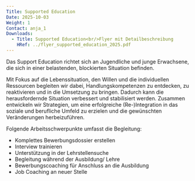 ```yaml
---
Title: Supported Education
Date: 2025-10-03
Weight: 1
Contact: anja_1
Downloads:
  - Title: Supported Education<br/>Flyer mit Detailbeschreibung
    HRef: ../flyer_supported_education_2025.pdf
---
```

Das Support Education richtet sich an Jugendliche und junge Erwachsene, die sich in einer belastenden, blockierten Situation befinden.

Mit Fokus auf die Lebenssituation, den Willen und die individuellen Ressourcen begleiten wir dabei, Handlungskompetenzen zu entdecken, zu reaktivieren und in die Umsetzung zu bringen. Dadurch kann die herausfordernde Situation verbessert und stabilisiert werden. Zusammen entwickeln wir Strategien, um eine erfolgreiche (Re-)Integration in das soziale und berufliche Umfeld zu erzielen und die gewünschten Veränderungen herbeizuführen.

Folgende Arbeitsschwerpunkte umfasst die Begleitung:

- Komplettes Bewerbungsdossier erstellen
- Interview trainieren
- Unterstützung in der Lehrstellensuche
- Begleitung während der Ausbildung/ Lehre
- Bewerbungscoaching für Anschluss an die Ausbildung
- Job Coaching an neuer Stelle